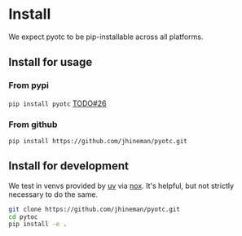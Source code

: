 # Install
We expect pyotc to be pip-installable across all platforms.

## Install for usage
### From pypi

```pip install pyotc```
[TODO#26](https://github.com/jhineman/pyotc/issues/26)

### From github

```pip install https://github.com/jhineman/pyotc.git```

## Install for development
We test in venvs provided by [uv](https://docs.astral.sh/uv/) via [nox](https://nox.thea.codes/en/stable/usage.html#changing-the-sessions-default-backend). It's helpful, but not strictly necessary to do the same.

```bash
git clone https://github.com/jhineman/pyotc.git
cd pytoc
pip install -e .
```
